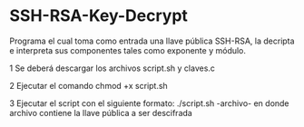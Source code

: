 # SSH-RSA-Key-Decrypt
Programa el cual toma como entrada una llave pública SSH-RSA, la decripta e interpreta sus componentes tales como exponente y módulo.

1 Se deberá descargar los archivos script.sh y claves.c

2 Ejecutar el comando chmod +x script.sh

3 Ejecutar el script con el siguiente formato: ./script.sh -archivo- en donde archivo contiene la llave pública a ser descifrada
